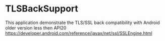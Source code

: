 # TLSBackSupport
This application demonstrate the TLS/SSL back compatibility with Android older version less then API20
https://developer.android.com/reference/javax/net/ssl/SSLEngine.html
